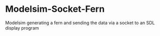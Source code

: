 # Modelsim-Socket-Fern
 Modelsim generating a fern and sending the data via a socket to an SDL display program
